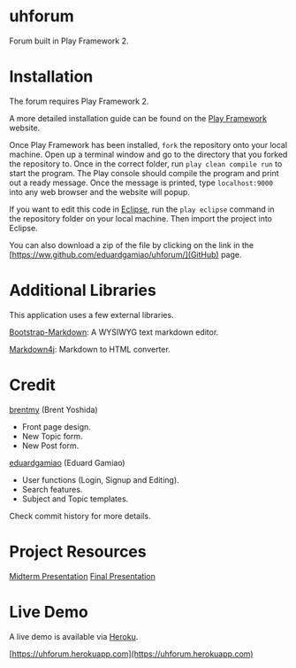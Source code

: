 uhforum
=======

Forum built in Play Framework 2.

Installation
=======

The forum requires Play Framework 2.

A more detailed installation guide can be found on the [Play Framework](http://www.playframework.com) website.

Once Play Framework has been installed, `fork` the repository onto your local machine. Open up a terminal window and go to the directory that you forked the repository to. Once in the correct folder, run `play clean compile run` to start the program. The Play console should compile the program and print out a ready message. Once the message is printed, type `localhost:9000` into any web browser and the website will popup.

If you want to edit this code in [Eclipse](http://www.eclipse.org/), run the `play eclipse` command in the repository folder on your local machine. Then import the project into Eclipse.

You can also download a zip of the file by clicking on the link in the [https://ww.github.com/eduardgamiao/uhforum/](GitHub) page.

Additional Libraries
======

This application uses a few external libraries.

[Bootstrap-Markdown](http://toopay.github.io/bootstrap-markdown/): A WYSIWYG text markdown editor.

[Markdown4j](https://code.google.com/p/markdown4j/): Markdown to HTML converter.

Credit
======

[brentmy](https://www.github.com/brentmy) (Brent Yoshida)
- Front page design.
- New Topic form.
- New Post form.

[eduardgamiao](https://www.github.com/eduardgamiao) (Eduard Gamiao)
- User functions (Login, Signup and Editing).
- Search features.
- Subject and Topic templates.

Check commit history for more details.

Project Resources
======

[Midterm Presentation](https://docs.google.com/presentation/d/1ki0YK4RLQSBdb6DiOzjnQkPwy7Jv5wKSgCZqnveaKzw/edit?usp=sharing)
[Final Presentation](https://docs.google.com/presentation/d/1ip9ISrmb-IeBErS1n6WcoQVF3Wee8Hp8HEadSKLMSx0/edit?usp=sharing)

Live Demo
======
A live demo is available via [Heroku](http:/www.heroku.com).

[https://uhforum.herokuapp.com](https://uhforum.herokuapp.com)
